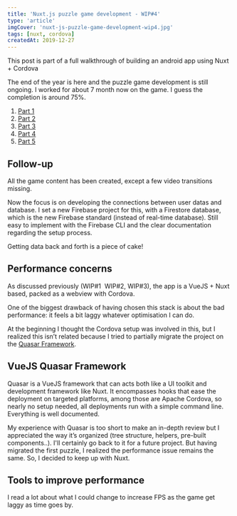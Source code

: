 ```yaml
---
title: 'Nuxt.js puzzle game development - WIP#4'
type: 'article'
imgCover: 'nuxt-js-puzzle-game-development-wip4.jpg'
tags: [nuxt, cordova]
createdAt: 2019-12-27
---
```


This post is part of a full walkthrough of building an android app using Nuxt + Cordova
<!--more-->

The end of the year is here and the puzzle game development is still ongoing. I worked for about 7 month now on the game. I guess the completion is around 75%.

1. [Part 1](/posts/nuxt-js-puzzle-game-development-wip1)
2. [Part 2](/posts/nuxt-js-puzzle-game-development-wip2)
3. [Part 3](/posts/nuxt-js-puzzle-game-development-wip3)
4. [Part 4](/posts/nuxt-js-puzzle-game-development-wip4)
5. [Part 5](/posts/nuxt-js-puzzle-game-development-wip5)

## Follow-up

All the game content has been created, except a few video transitions missing.

Now the focus is on developing the connections between user datas and database. I set a new Firebase project for this, with a Firestore database, which is the new Firebase standard (instead of real-time database). Still easy to implement with the Firebase CLI and the clear documentation regarding the setup process.

Getting data back and forth is a piece of cake!

## Performance concerns

As discussed previously (WIP#1  WIP#2, WIP#3), the app is a VueJS + Nuxt based, packed as a webview with Cordova.

One of the biggest drawback of having chosen this stack is about the bad performance: it feels a bit laggy whatever optimisation I can do.

At the beginning I thought the Cordova setup was involved in this, but I realized this isn’t related because I tried to partially migrate the project on the [Quasar Framework](https://quasar.dev/).

## VueJS Quasar Framework

Quasar is a VueJS framework that can acts both like a UI toolkit and development framework like Nuxt.
It encompasses hooks that ease the deployment on targeted platforms, among those are Apache Cordova, so nearly no setup needed, all deployments run with a simple command line. Everything is well documented.

My experience with Quasar is too short to make an in-depth review but I appreciated the way it’s organized (tree structure, helpers, pre-built components..). I'll certainly go back to it for a future project. But having migrated the first puzzle, I realized the performance issue remains the same. So, I decided to keep up with Nuxt.

## Tools to improve performance

I read a lot about what I could change to increase FPS as the game get laggy as time goes by.